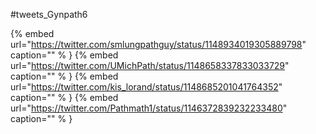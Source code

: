 #tweets_Gynpath6

{% embed url="https://twitter.com/smlungpathguy/status/1148934019305889798"  caption="" % }
{% embed url="https://twitter.com/UMichPath/status/1148658337833033729"  caption="" % }
{% embed url="https://twitter.com/kis_lorand/status/1148685201041764352"  caption="" % }
{% embed url="https://twitter.com/Pathmath1/status/1146372839232233480"  caption="" % }
